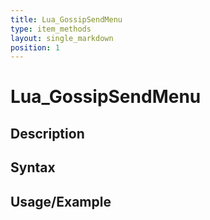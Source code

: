 ```yaml
---
title: Lua_GossipSendMenu
type: item_methods
layout: single_markdown
position: 1
---
```


# Lua_GossipSendMenu

## Description

## Syntax

## Usage/Example


